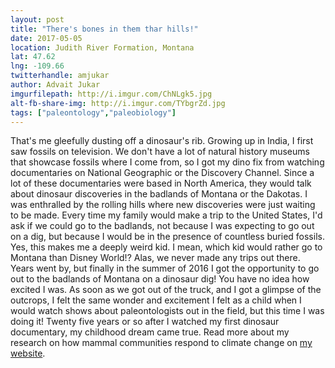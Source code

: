 ```yaml
---
layout: post
title: "There's bones in them thar hills!"
date: 2017-05-05
location: Judith River Formation, Montana
lat: 47.62
lng: -109.66
twitterhandle: amjukar
author: Advait Jukar
imgurfilepath: http://i.imgur.com/ChNLgk5.jpg
alt-fb-share-img: http://i.imgur.com/TYbgrZd.jpg
tags: ["paleontology","paleobiology"]
---
```

	
	
That's me gleefully dusting off a dinosaur's rib. Growing up in India, I first saw fossils on television. We don't have a lot of natural history museums that showcase fossils where I come from, so I got my dino fix from watching documentaries on National Geographic or the Discovery Channel. Since a lot of these documentaries were based in North America, they would talk about dinosaur discoveries in the badlands of Montana or the Dakotas. I was enthralled by the rolling hills where new discoveries were just waiting to be made. Every time my family would make a trip to the United States, I'd ask if we could go to the badlands, not because I was expecting to go out on a dig, but because I would be in the presence of countless buried fossils. Yes, this makes me a deeply weird kid. I mean, which kid would rather go to Montana than Disney World!? Alas, we never made any trips out there. Years went by, but finally in the summer of 2016 I got the opportunity to go out to the badlands of Montana on a dinosaur dig! You have no idea how excited I was. As soon as we got out of the truck, and I got a glimpse of the outcrops, I felt the same wonder and excitement I felt as a child when I would watch shows about paleontologists out in the field, but this time I was doing it! Twenty five years or so after I watched my first dinosaur documentary, my childhood dream came true. Read more about my research on how mammal communities respond to climate change on [my website](	
http://advaitjukar.weebly.com/).
